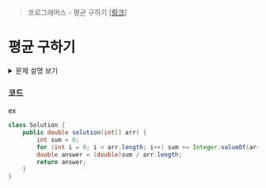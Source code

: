 > 프로그래머스 - 평균 구하기 [[링크]()]

# 평균 구하기

<details markdown="1">
<summary>문제 설명 보기</summary>
<img src="">
</details>

### 코드
ex
```java
class Solution {
    public double solution(int[] arr) {
        int sum = 0;
        for (int i = 0; i < arr.length; i++) sum += Integer.valueOf(arr[i]);
        double answer = (double)sum / arr.length;
        return answer;
    }
}

```
